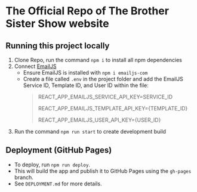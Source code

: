# The Official Repo of The Brother Sister Show website

## Running this project locally

1. Clone Repo, run the command `npm i` to install all npm dependencies
2. Connect [EmailJS](https://www.emailjs.com/docs/tutorial/overview/)
    - Ensure EmailJS is installed with `npm i emailjs-com`
    - Create a file called `.env` in the project folder and add the EmailJS Service ID, Template ID, and User ID within the file:
        >REACT_APP_EMAILJS_SERVICE_API_KEY=SERVICE_ID
        >
        >REACT_APP_EMAILJS_TEMPLATE_API_KEY={TEMPLATE_ID}
        >
        >REACT_APP_EMAILJS_USER_API_KEY={USER_ID}
3. Run the command `npm run start` to create development build

## Deployment (GitHub Pages)

- To deploy, run `npm run deploy`.
- This will build the app and publish it to GitHub Pages using the `gh-pages` branch.
- See `DEPLOYMENT.md` for more details.

